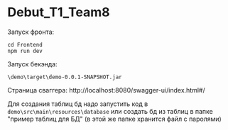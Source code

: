 # Debut_T1_Team8

Запуск фронта:
```
cd Frontend
npm run dev
```
Запуск бекэнда:
```
\demo\target\demo-0.0.1-SNAPSHOT.jar
```
Страница сваггера:  http://localhost:8080/swagger-ui/index.html#/

Для создания таблиц бд надо запустить код в ```demo\src\main\resources\database``` или создать бд из таблиц в папке "пример таблиц для БД" (в этой же папке хранится файл с паролями)




